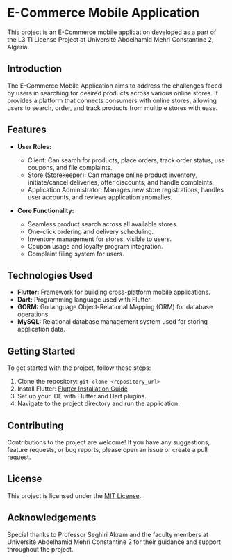 # E-Commerce Mobile Application

This project is an E-Commerce mobile application developed as a part of the L3 TI License Project at Université Abdelhamid Mehri Constantine 2, Algeria.

## Introduction

The E-Commerce Mobile Application aims to address the challenges faced by users in searching for desired products across various online stores. It provides a platform that connects consumers with online stores, allowing users to search, order, and track products from multiple stores with ease.

## Features

- **User Roles:**
  - Client: Can search for products, place orders, track order status, use coupons, and file complaints.
  - Store (Storekeeper): Can manage online product inventory, initiate/cancel deliveries, offer discounts, and handle complaints.
  - Application Administrator: Manages new store registrations, handles user accounts, and reviews application anomalies.

- **Core Functionality:**
  - Seamless product search across all available stores.
  - One-click ordering and delivery scheduling.
  - Inventory management for stores, visible to users.
  - Coupon usage and loyalty program integration.
  - Complaint filing system for users.

## Technologies Used

- **Flutter:** Framework for building cross-platform mobile applications.
- **Dart:** Programming language used with Flutter.
- **GORM:** Go language Object-Relational Mapping (ORM) for database operations.
- **MySQL:** Relational database management system used for storing application data.

## Getting Started

To get started with the project, follow these steps:

1. Clone the repository: `git clone <repository_url>`
2. Install Flutter: [Flutter Installation Guide](https://flutter.dev/docs/get-started/install)
3. Set up your IDE with Flutter and Dart plugins.
4. Navigate to the project directory and run the application.

## Contributing

Contributions to the project are welcome! If you have any suggestions, feature requests, or bug reports, please open an issue or create a pull request.

## License

This project is licensed under the [MIT License](LICENSE).

## Acknowledgements

Special thanks to Professor Seghiri Akram and the faculty members at Université Abdelhamid Mehri Constantine 2 for their guidance and support throughout the project.

